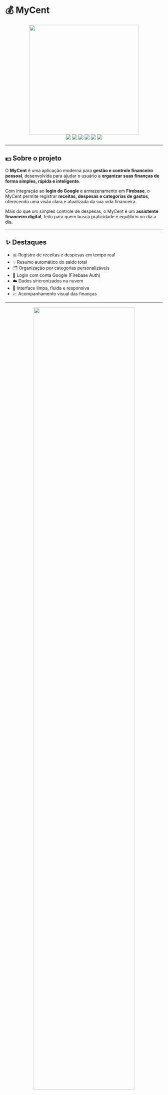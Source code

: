 # 💰 MyCent

<div align="center">
  <img src="https://github.com/gabscarlos/mycent/raw/main/.gitassets/capa.png" width="350" />
</div>

<div align="center">
  <img src="https://img.shields.io/badge/next.js-%23000000.svg?style=for-the-badge&logo=nextdotjs&logoColor=white" />
  <img src="https://img.shields.io/badge/typescript-%23007ACC.svg?style=for-the-badge&logo=typescript&logoColor=white" />
  <img src="https://img.shields.io/badge/react-%2320232a.svg?style=for-the-badge&logo=react&logoColor=%2361DAFB" />
  <img src="https://img.shields.io/badge/firebase-%23FFCA28.svg?style=for-the-badge&logo=firebase&logoColor=black" />
  <img src="https://img.shields.io/badge/css3-%231572B6.svg?style=for-the-badge&logo=css3&logoColor=white" />
  <img src="https://img.shields.io/badge/html5-%23E34F26.svg?style=for-the-badge&logo=html5&logoColor=white" />
</div>

---

## 💵 Sobre o projeto

O **MyCent** é uma aplicação moderna para **gestão e controle financeiro pessoal**, desenvolvida para ajudar o usuário a **organizar suas finanças de forma simples, rápida e inteligente**.  

Com integração ao **login do Google** e armazenamento em **Firebase**, o MyCent permite registrar **receitas, despesas e categorias de gastos**, oferecendo uma visão clara e atualizada da sua vida financeira.  

Mais do que um simples controle de despesas, o MyCent é um **assistente financeiro digital**, feito para quem busca praticidade e equilíbrio no dia a dia.

---

## ✨ Destaques

- 📊 Registro de receitas e despesas em tempo real  
- 💡 Resumo automático do saldo total  
- 🗂️ Organização por categorias personalizáveis  
- 🔐 Login com conta Google (Firebase Auth)  
- ☁️ Dados sincronizados na nuvem  
- 📱 Interface limpa, fluida e responsiva  
- 📈 Acompanhamento visual das finanças  

---

<div align="center">
  <img src="https://github.com/gabscarlos/mycent/raw/main/.gitassets/1.jpg" width="80%" />
  <br><br>
  <img src="https://github.com/gabscarlos/mycent/raw/main/.gitassets/2.jpg" width="80%" />
  <br><br>
  <img src="https://github.com/gabscarlos/mycent/raw/main/.gitassets/3.jpg" width="80%" />
</div>

---

## 🚀 Explore agora

👉 **[Acesse o MyCent](https://gabscarlos.github.io/mycent/)** *(ou insira o link oficial de deploy se disponível)*

---

## 🧠 Tecnologias utilizadas

- Next.js  
- TypeScript  
- React  
- Firebase  
- CSS3 / HTML5  

---

<div align="center">
  <sub>Projeto desenvolvido por <strong>Gabriel Carlos</strong> — veja mais em <a href="https://gabscarlos.vercel.app/" target="_blank">meu portfólio</a> 💼</sub>
</div>
